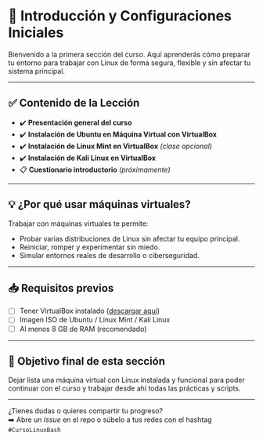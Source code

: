 # 🧰 Introducción y Configuraciones Iniciales

Bienvenido a la primera sección del curso. Aquí aprenderás cómo preparar tu entorno para trabajar con Linux de forma segura, flexible y sin afectar tu sistema principal.

---

## ✅ Contenido de la Lección

- ✔️ **Presentación general del curso**
- ✔️ **Instalación de Ubuntu en Máquina Virtual con VirtualBox**
- ✔️ **Instalación de Linux Mint en VirtualBox** *(clase opcional)*
- ✔️ **Instalación de Kali Linux en VirtualBox**
- 📋 **Cuestionario introductorio** *(próximamente)*

---

## 💡 ¿Por qué usar máquinas virtuales?

Trabajar con máquinas virtuales te permite:

- Probar varias distribuciones de Linux sin afectar tu equipo principal.
- Reiniciar, romper y experimentar sin miedo.
- Simular entornos reales de desarrollo o ciberseguridad.

---

## 📥 Requisitos previos

- [ ] Tener VirtualBox instalado ([descargar aquí](https://www.virtualbox.org/))
- [ ] Imagen ISO de Ubuntu / Linux Mint / Kali Linux
- [ ] Al menos 8 GB de RAM (recomendado)

---

## 🎯 Objetivo final de esta sección

Dejar lista una máquina virtual con Linux instalada y funcional para poder continuar con el curso y trabajar desde ahí todas las prácticas y scripts.

---

¿Tienes dudas o quieres compartir tu progreso?  
➡️ Abre un *Issue* en el repo o súbelo a tus redes con el hashtag `#CursoLinuxBash`
